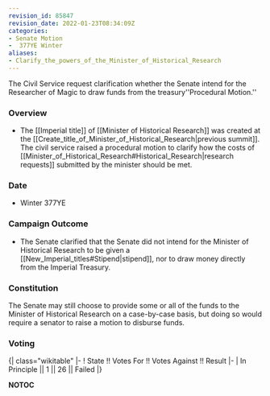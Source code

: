 ```yaml
---
revision_id: 85847
revision_date: 2022-01-23T08:34:09Z
categories:
- Senate Motion
-  377YE Winter
aliases:
- Clarify_the_powers_of_the_Minister_of_Historical_Research
---
```


The Civil Service request clarification whether the Senate intend for the Researcher of Magic to draw funds from the treasury''Procedural Motion.''

### Overview
* The [[Imperial title]] of [[Minister of Historical Research]] was created at the [[Create_title_of_Minister_of_Historical_Research|previous summit]]. The civil service raised a procedural motion to clarify how the costs of [[Minister_of_Historical_Research#Historical_Research|research requests]] submitted by the minister should be met.

### Date
* Winter 377YE

### Campaign Outcome
* The Senate clarified that the Senate did not intend for the Minister of Historical Research to be given a [[New_Imperial_titles#Stipend|stipend]], nor to draw money directly from the Imperial Treasury.

### Constitution
The Senate may still choose to provide some or all of the funds to the Minister of Historical Research on a case-by-case basis, but doing so would require a senator to raise a motion to disburse funds.

### Voting
{| class="wikitable"
|-
! State !! Votes For !! Votes Against !! Result
|-
| In Principle || 1 || 26 || Failed
|}



__NOTOC__